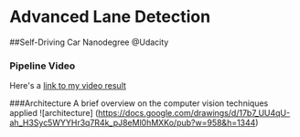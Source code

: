 # Advanced Lane Detection

##Self-Driving Car Nanodegree @Udacity

### Pipeline Video
Here's a [link to my video result](https://youtu.be/mrCgdITpRts)

###Architecture
A brief overview on the computer vision techniques applied ![architecture] (https://docs.google.com/drawings/d/17b7_UU4qU-ah_H3Syc5WYYHr3q7R4k_pJ8eMl0hMXKo/pub?w=958&h=1344)
